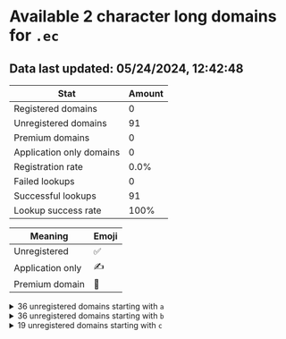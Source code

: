 # Available 2 character long domains for `.ec`

## Data last updated: 05/24/2024, 12:42:48

|Stat|Amount|
|--|--|
|Registered domains|0|
|Unregistered domains|91|
|Premium domains|0|
|Application only domains|0|
|Registration rate|0.0%|
|Failed lookups|0|
|Successful lookups|91|
|Lookup success rate|100%|


|Meaning|Emoji|
|--|--|
|Unregistered|:white_check_mark:|
|Application only|:writing_hand:|
|Premium domain|:gem:|

<details>
<summary>36 unregistered domains starting with <bold><code>a</code></bold></summary>

|Type|Domain|
|--|--|
|:white_check_mark:|`a0.ec`|
|:white_check_mark:|`a1.ec`|
|:white_check_mark:|`a2.ec`|
|:white_check_mark:|`a3.ec`|
|:white_check_mark:|`a4.ec`|
|:white_check_mark:|`a5.ec`|
|:white_check_mark:|`a6.ec`|
|:white_check_mark:|`a7.ec`|
|:white_check_mark:|`a8.ec`|
|:white_check_mark:|`a9.ec`|
|:white_check_mark:|`aa.ec`|
|:white_check_mark:|`ab.ec`|
|:white_check_mark:|`ac.ec`|
|:white_check_mark:|`ad.ec`|
|:white_check_mark:|`ae.ec`|
|:white_check_mark:|`af.ec`|
|:white_check_mark:|`ag.ec`|
|:white_check_mark:|`ah.ec`|
|:white_check_mark:|`ai.ec`|
|:white_check_mark:|`aj.ec`|
|:white_check_mark:|`ak.ec`|
|:white_check_mark:|`al.ec`|
|:white_check_mark:|`am.ec`|
|:white_check_mark:|`an.ec`|
|:white_check_mark:|`ao.ec`|
|:white_check_mark:|`ap.ec`|
|:white_check_mark:|`aq.ec`|
|:white_check_mark:|`ar.ec`|
|:white_check_mark:|`as.ec`|
|:white_check_mark:|`at.ec`|
|:white_check_mark:|`au.ec`|
|:white_check_mark:|`av.ec`|
|:white_check_mark:|`aw.ec`|
|:white_check_mark:|`ax.ec`|
|:white_check_mark:|`ay.ec`|
|:white_check_mark:|`az.ec`|
</details>
<details>
<summary>36 unregistered domains starting with <bold><code>b</code></bold></summary>

|Type|Domain|
|--|--|
|:white_check_mark:|`b0.ec`|
|:white_check_mark:|`b1.ec`|
|:white_check_mark:|`b2.ec`|
|:white_check_mark:|`b3.ec`|
|:white_check_mark:|`b4.ec`|
|:white_check_mark:|`b5.ec`|
|:white_check_mark:|`b6.ec`|
|:white_check_mark:|`b7.ec`|
|:white_check_mark:|`b8.ec`|
|:white_check_mark:|`b9.ec`|
|:white_check_mark:|`ba.ec`|
|:white_check_mark:|`bb.ec`|
|:white_check_mark:|`bc.ec`|
|:white_check_mark:|`bd.ec`|
|:white_check_mark:|`be.ec`|
|:white_check_mark:|`bf.ec`|
|:white_check_mark:|`bg.ec`|
|:white_check_mark:|`bh.ec`|
|:white_check_mark:|`bi.ec`|
|:white_check_mark:|`bj.ec`|
|:white_check_mark:|`bk.ec`|
|:white_check_mark:|`bl.ec`|
|:white_check_mark:|`bm.ec`|
|:white_check_mark:|`bn.ec`|
|:white_check_mark:|`bo.ec`|
|:white_check_mark:|`bp.ec`|
|:white_check_mark:|`bq.ec`|
|:white_check_mark:|`br.ec`|
|:white_check_mark:|`bs.ec`|
|:white_check_mark:|`bt.ec`|
|:white_check_mark:|`bu.ec`|
|:white_check_mark:|`bv.ec`|
|:white_check_mark:|`bw.ec`|
|:white_check_mark:|`bx.ec`|
|:white_check_mark:|`by.ec`|
|:white_check_mark:|`bz.ec`|
</details>
<details>
<summary>19 unregistered domains starting with <bold><code>c</code></bold></summary>

|Type|Domain|
|--|--|
|:white_check_mark:|`ca.ec`|
|:white_check_mark:|`cb.ec`|
|:white_check_mark:|`cc.ec`|
|:white_check_mark:|`cd.ec`|
|:white_check_mark:|`ce.ec`|
|:white_check_mark:|`cf.ec`|
|:white_check_mark:|`cg.ec`|
|:white_check_mark:|`ch.ec`|
|:white_check_mark:|`ci.ec`|
|:white_check_mark:|`cj.ec`|
|:white_check_mark:|`ck.ec`|
|:white_check_mark:|`cl.ec`|
|:white_check_mark:|`cm.ec`|
|:white_check_mark:|`cn.ec`|
|:white_check_mark:|`co.ec`|
|:white_check_mark:|`cp.ec`|
|:white_check_mark:|`cq.ec`|
|:white_check_mark:|`cr.ec`|
|:white_check_mark:|`cs.ec`|
</details>